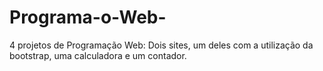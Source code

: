 # Programa-o-Web-
4 projetos de Programação Web: Dois sites, um deles com a utilização da bootstrap, uma calculadora e um contador.
